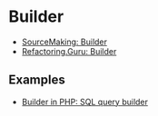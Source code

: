 # Builder

- [SourceMaking: Builder](https://sourcemaking.com/design_patterns/builder)
- [Refactoring.Guru: Builder](https://refactoring.guru/design-patterns/builder)

## Examples

* [Builder in PHP: SQL query builder](Php\SQLQueryBuilder)